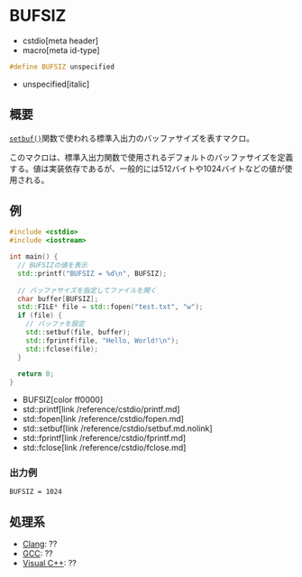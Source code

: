 # BUFSIZ
* cstdio[meta header]
* macro[meta id-type]

```cpp
#define BUFSIZ unspecified
```
* unspecified[italic]

## 概要
[`setbuf()`](/reference/cstdio/setbuf.md.nolink)関数で使われる標準入出力のバッファサイズを表すマクロ。

このマクロは、標準入出力関数で使用されるデフォルトのバッファサイズを定義する。値は実装依存であるが、一般的には512バイトや1024バイトなどの値が使用される。

## 例
```cpp example
#include <cstdio>
#include <iostream>

int main() {
  // BUFSIZの値を表示
  std::printf("BUFSIZ = %d\n", BUFSIZ);
  
  // バッファサイズを指定してファイルを開く
  char buffer[BUFSIZ];
  std::FILE* file = std::fopen("test.txt", "w");
  if (file) {
    // バッファを設定
    std::setbuf(file, buffer);
    std::fprintf(file, "Hello, World!\n");
    std::fclose(file);
  }
  
  return 0;
}
```
* BUFSIZ[color ff0000]
* std::printf[link /reference/cstdio/printf.md]
* std::fopen[link /reference/cstdio/fopen.md]
* std::setbuf[link /reference/cstdio/setbuf.md.nolink]
* std::fprintf[link /reference/cstdio/fprintf.md]
* std::fclose[link /reference/cstdio/fclose.md]

### 出力例
```
BUFSIZ = 1024
```

## 処理系

- [Clang](/implementation.md#clang): ??
- [GCC](/implementation.md#gcc): ??
- [Visual C++](/implementation.md#visual_cpp): ??
